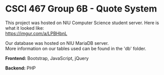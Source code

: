 # CSCI 467 Group 6B - Quote System

This project was hosted on NIU Computer Science student server.
Here is what it looked like:  
https://imgur.com/a/LPBHbnL


Our database was hosted on NIU MariaDB server.  
More information on our tables used can be found in the 'db' folder.


**Frontend:**   Bootstrap, JavaScript, jQuery  

**Backend:**    PHP  


